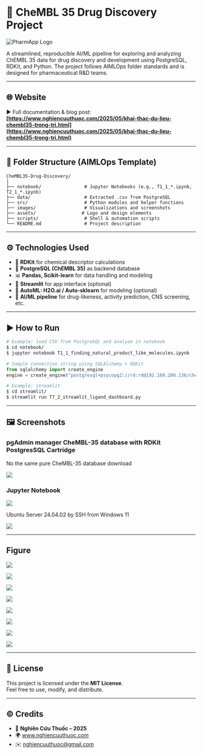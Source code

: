 # 🔬 CheMBL 35 Drug Discovery Project

![PharmApp Logo](https://raw.githubusercontent.com/nghiencuuthuoc/PharmApp/refs/heads/master/images/PharmApp-logo.png)

A streamlined, reproducible AI/ML pipeline for exploring and analyzing ChEMBL 35 data for drug discovery and development using PostgreSQL, RDKit, and Python. The project follows AIMLOps folder standards and is designed for pharmaceutical R&D teams.

---

## 🌐 Website

▶️ Full documentation & blog post:  
**[https://www.nghiencuuthuoc.com/2025/05/khai-thac-du-lieu-chembl35-trong-tri.html](https://www.nghiencuuthuoc.com/2025/05/khai-thac-du-lieu-chembl35-trong-tri.html)**

---

## 📁 Folder Structure (AIMLOps Template)

```
CheMBL35-Drug-Discovery/
│
├── notebook/                # Jupyter Notebooks (e.g., T1_1_*.ipynb, T2_1_*.ipynb)
├── data/                    # Extracted .csv from PostgreSQL
├── src/                     # Python modules and helper functions
├── images/                  # Visualizations and screenshots
├── assets/                 # Logo and design elements
├── scripts/                 # Shell & automation scripts
└── README.md                # Project description
```

---

## ⚙️ Technologies Used

- 🧪 **RDKit** for chemical descriptor calculations
- 🧬 **PostgreSQL (ChEMBL 35)** as backend database
- 📊 **Pandas, Scikit-learn** for data handling and modeling
- 🚀 **Streamlit** for app interface (optional)
- 🔁 **AutoML: H2O.ai / Auto-sklearn** for modeling (optional)
- 🧠 **AI/ML pipeline** for drug-likeness, activity prediction, CNS screening, etc.

---

## ▶️ How to Run

```bash
# Example: load CSV from PostgreSQL and analyze in notebook
$ cd notebook/
$ jupyter notebook T1_1_finding_natural_product_like_molecules.ipynb
```

```python
# Sample connection string using SQLAlchemy + RDKit
from sqlalchemy import create_engine
engine = create_engine("postgresql+psycopg2://rd:rd@192.168.206.136/chembl_35")
```

```bash
# Example: streamlit
$ cd streamlit/
$ streamlit run T7_2_streamlit_ligand_dashboard.py
```

---

## 🖼 Screenshots

### pgAdmin manager CheMBL-35 database with RDKit PostgresSQL Cartridge
No the same pure CheMBL-35 database download 

![](screenshots/1.png)

### Jupyter Notebook

![](screenshots/2.png)

Ubuntu Server 24.04.02 by SSH from Windows 11

![](screenshots/3.png)

---

## Figure

![](images/T4_dist_MolWt.png)

![](images/T4_overlay_HAcceptors.png)

![](images/T4_overlay_HDonors.png)

![](images/T4_overlay_LogP.png)

![](images/T4_overlay_MolWt.png)

![](images/T4_dist_HAcceptors.png)

![](images/T4_dist_HDonors.png)

![](images/T4_dist_LogP.png)

---

## 📄 License

This project is licensed under the **MIT License**.  
Feel free to use, modify, and distribute.

---

## ©️ Credits

- 📌 **Nghiên Cứu Thuốc – 2025**
- 🌍 www.nghiencuuthuoc.com
- ✉️ nghiencuuthuoc@gmail.com
